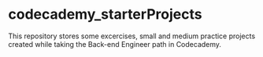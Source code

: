 # codecademy_starterProjects

This repository stores some excercises, small and medium practice projects created while taking the Back-end Engineer path in Codecademy. 
